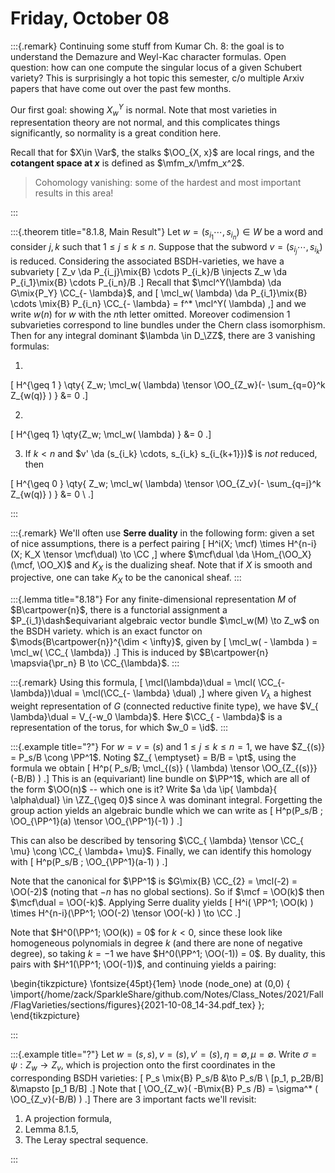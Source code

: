 # Friday, October 08

:::{.remark}
Continuing some stuff from Kumar Ch. 8: the goal is to understand the Demazure and Weyl-Kac character formulas.
Open question: how can one compute the singular locus of a given Schubert variety?
This is surprisingly a hot topic this semester, c/o multiple Arxiv papers that have come out over the past few months.

Our first goal: showing $X_w^Y$ is normal.
Note that most varieties in representation theory are not normal, and this complicates things significantly, so normality is a great condition here.

Recall that for $X\in \Var$, the stalks $\OO_{X, x}$ are local rings, and the **cotangent space at $x$** is defined as $\mfm_x/\mfm_x^2$.

> Cohomology vanishing: some of the hardest and most important results in this area!

:::

:::{.theorem title="8.1.8, Main Result"}
Let $w = (s_{i_1} \cdots, s_{i_n}) \in W$ be a word and consider $j, k$ such that $1\leq j\leq k\leq n$.
Suppose that the subword $v = (s_{i_j} \cdots, s_{i_k})$ is reduced.
Considering the associated BSDH-varieties, we have a subvariety
\[
Z_v \da P_{i_j}\mix{B} \cdots P_{i_k}/B \injects
Z_w \da P_{i_1}\mix{B} \cdots P_{i_n}/B
.\]
Recall that $\mcl^Y(\lambda) \da G\mix{P_Y} \CC_{- \lambda}$, and 
\[
\mcl_w( \lambda) \da P_{i_1}\mix{B} \cdots \mix{B} P_{i_n} \CC_{- \lambda} = f^* \mcl^Y( \lambda)
,\] 
and we write $w(n)$ for $w$ with the $n$th letter omitted.
Moreover codimension 1 subvarieties correspond to line bundles under the Chern class isomorphism.
Then for any integral dominant $\lambda \in D_\ZZ$, there are 3 vanishing formulas:

1. 
\[
H^{\geq 1 } \qty{ Z_w; \mcl_w( \lambda) \tensor \OO_{Z_w}(- \sum_{q=0}^k Z_{w(q)} ) } &= 0 
.\]

2.
\[
H^{\geq 1} \qty{Z_w; \mcl_w( \lambda) } &= 0 
.\]

3. If $k<n$ and $v' \da (s_{i_k} \cdots, s_{i_k} s_{i_{k+1}})$ is *not* reduced, then

\[
H^{\geq 0 } \qty{ Z_w; \mcl_w( \lambda) \tensor \OO_{Z_v}(- \sum_{q=j}^k Z_{w(q)} ) } &= 0 \\
.\]


:::

:::{.remark}
We'll often use **Serre duality** in the following form:
given a set of nice assumptions, there is a perfect pairing
\[
H^i(X; \mcf) \times H^{n-i}(X; K_X \tensor \mcf\dual) \to \CC
,\]
where $\mcf\dual \da \Hom_{\OO_X}(\mcf, \OO_X)$ and $K_X$ is the dualizing sheaf.
Note that if $X$ is smooth and projective, one can take $K_X$ to be the canonical sheaf.
:::

:::{.lemma title="8.18"}
For any finite-dimensional representation $M$ of $B\cartpower{n}$, there is a functorial assignment a $P_{i_1}\dash$equivariant algebraic vector bundle $\mcl_w(M) \to Z_w$ on the BSDH variety.
which is an exact functor on $\mods{B\cartpower{n}}^{\dim < \infty}$, given by
\[
\mcl_w( - \lambda ) = \mcl_w( \CC_{ \lambda})
.\]
This is induced by $B\cartpower{n} \mapsvia{\pr_n} B \to \CC_{\lambda}$.
:::

:::{.remark}
Using this formula, 
\[
\mcl(\lambda)\dual = \mcl( \CC_{- \lambda})\dual = \mcl(\CC_{- \lambda} \dual)
,\]
where given $V_{ \lambda}$ a highest weight representation of $G$ (connected reductive finite type), we have $V_{ \lambda}\dual = V_{-w_0 \lambda}$.
Here $\CC_{ - \lambda}$ is a representation of the torus, for which $w_0 = \id$.
:::

:::{.example title="?"}
For $w = v = (s)$ and $1\leq j\leq k \leq n =1$, we have $Z_{(s)} = P_s/B \cong \PP^1$.
Noting $Z_{ \emptyset} = B/B = \pt$, using the formula we obtain
\[
H^p( P_s/B; \mcl_{(s)} ( \lambda) \tensor \OO_{Z_{(s)}} (-B/B) )
.\]
This is an (equivariant) line bundle on $\PP^1$, which are all of the form $\OO(n)$ -- which one is it?
Write $a \da \ip{ \lambda}{ \alpha\dual} \in \ZZ_{\geq 0}$ since $\lambda$ was dominant integral.
Forgetting the group action yields an algebraic bundle which we can write as
\[
H^p(P_s/B ; \OO_{\PP^1}(a) \tensor \OO_{\PP^1}(-1) )
.\]

This can also be described by tensoring $\CC_{ \lambda} \tensor \CC_{ \mu} \cong \CC_{ \lambda+ \mu}$.
Finally, we can identify this homology with
\[
H^p(P_s/B ; \OO_{\PP^1}(a-1) )
.\]


Note that the canonical for $\PP^1$ is $G\mix{B} \CC_{2} = \mcl(-2) = \OO(-2)$ (noting that $-n$ has no global sections).
So if $\mcf = \OO(k)$ then $\mcf\dual = \OO(-k)$.
Applying Serre duality yields
\[
H^i( \PP^1; \OO(k) ) \times H^{n-i}(\PP^1; \OO(-2) \tensor \OO(-k) ) \to \CC
.\]

Note that $H^0(\PP^1; \OO(k)) = 0$ for $k<0$, since these look like homogeneous polynomials in degree $k$ (and there are none of negative degree), so taking $k=-1$ we have $H^0(\PP^1; \OO(-1)) = 0$.
By duality, this pairs with $H^1(\PP^1; \OO(-1))$, and continuing yields a pairing:

\begin{tikzpicture}
\fontsize{45pt}{1em} 
\node (node_one) at (0,0) { \import{/home/zack/SparkleShare/github.com/Notes/Class_Notes/2021/Fall/FlagVarieties/sections/figures}{2021-10-08_14-34.pdf_tex} };
\end{tikzpicture}

:::

:::{.example title="?"}
Let $w=(s, s), v=(s), v'=(s), \eta = \emptyset, \mu = \emptyset$.
Write $\sigma = \psi: Z_w \to Z_v$, which is projection onto the first coordinates in the corresponding BSDH varieties:
\[
P_s \mix{B} P_s/B &\to P_s/B \\
[p_1, p_2B/B] &\mapsto [p_1 B/B]
.\]
Note that 
\[
\OO_{Z_w}( -B\mix{B} P_s /B) = \sigma^* ( \OO_{Z_v}(-B/B) )
.\]
There are 3 important facts we'll revisit:

1. A projection formula,
2. Lemma 8.1.5,
3. The Leray spectral sequence.

:::
